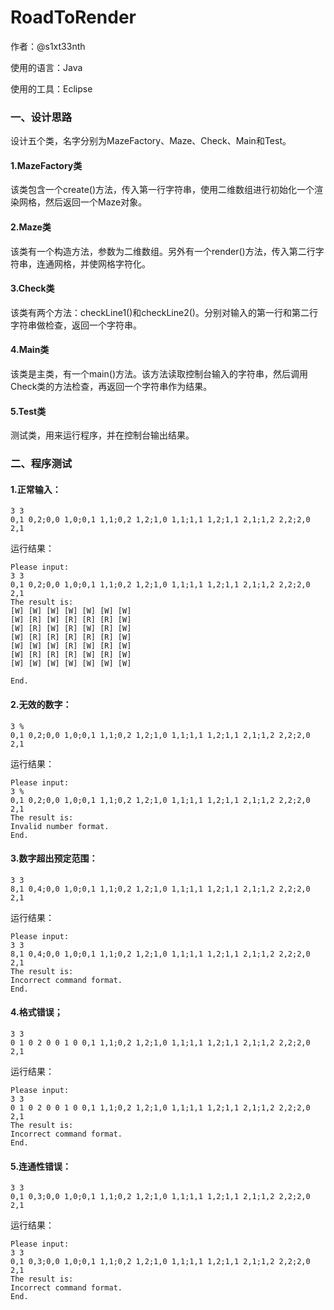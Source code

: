# RoadToRender

作者：@s1xt33nth

使用的语言：Java

使用的工具：Eclipse

### 一、设计思路

设计五个类，名字分别为MazeFactory、Maze、Check、Main和Test。

#### 1.MazeFactory类

该类包含一个create()方法，传入第一行字符串，使用二维数组进行初始化一个渲染网格，然后返回一个Maze对象。

#### 2.Maze类

该类有一个构造方法，参数为二维数组。另外有一个render()方法，传入第二行字符串，连通网格，并使网格字符化。

#### 3.Check类

该类有两个方法：checkLine1()和checkLine2()。分别对输入的第一行和第二行字符串做检查，返回一个字符串。

#### 4.Main类

该类是主类，有一个main()方法。该方法读取控制台输入的字符串，然后调用Check类的方法检查，再返回一个字符串作为结果。

#### 5.Test类

测试类，用来运行程序，并在控制台输出结果。

### 二、程序测试

#### 1.正常输入：
		
	3 3
	0,1 0,2;0,0 1,0;0,1 1,1;0,2 1,2;1,0 1,1;1,1 1,2;1,1 2,1;1,2 2,2;2,0 2,1

运行结果：

	Please input:
	3 3
	0,1 0,2;0,0 1,0;0,1 1,1;0,2 1,2;1,0 1,1;1,1 1,2;1,1 2,1;1,2 2,2;2,0 2,1
	The result is:
	[W] [W] [W] [W] [W] [W] [W] 
	[W] [R] [W] [R] [R] [R] [W] 
	[W] [R] [W] [R] [W] [R] [W] 
	[W] [R] [R] [R] [R] [R] [W] 
	[W] [W] [W] [R] [W] [R] [W] 
	[W] [R] [R] [R] [W] [R] [W] 
	[W] [W] [W] [W] [W] [W] [W] 
	
	End.


#### 2.无效的数字：

	3 %
	0,1 0,2;0,0 1,0;0,1 1,1;0,2 1,2;1,0 1,1;1,1 1,2;1,1 2,1;1,2 2,2;2,0 2,1

运行结果：

	Please input:
	3 %
	0,1 0,2;0,0 1,0;0,1 1,1;0,2 1,2;1,0 1,1;1,1 1,2;1,1 2,1;1,2 2,2;2,0 2,1
	The result is:
	Invalid number format​.​
	End.



#### 3.数字超出预定范围：

	3 3
	8,1 0,4;0,0 1,0;0,1 1,1;0,2 1,2;1,0 1,1;1,1 1,2;1,1 2,1;1,2 2,2;2,0 2,1
	
运行结果：

	Please input:
	3 3
	8,1 0,4;0,0 1,0;0,1 1,1;0,2 1,2;1,0 1,1;1,1 1,2;1,1 2,1;1,2 2,2;2,0 2,1
	The result is:
	Incorrect command format​.​
	End.


#### 4.格式错误；

	3 3
	0 1 0 2 0 0 1 0 0,1 1,1;0,2 1,2;1,0 1,1;1,1 1,2;1,1 2,1;1,2 2,2;2,0 2,1

运行结果：

	Please input:
	3 3
	0 1 0 2 0 0 1 0 0,1 1,1;0,2 1,2;1,0 1,1;1,1 1,2;1,1 2,1;1,2 2,2;2,0 2,1
	The result is:
	Incorrect command format​.​
	End.



#### 5.连通性错误：

	3 3
	0,1 0,3;0,0 1,0;0,1 1,1;0,2 1,2;1,0 1,1;1,1 1,2;1,1 2,1;1,2 2,2;2,0 2,1

运行结果：

	Please input:
	3 3
	0,1 0,3;0,0 1,0;0,1 1,1;0,2 1,2;1,0 1,1;1,1 1,2;1,1 2,1;1,2 2,2;2,0 2,1
	The result is:
	Incorrect command format​.​
	End.

